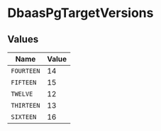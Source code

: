 # DbaasPgTargetVersions


## Values

| Name       | Value      |
| ---------- | ---------- |
| `FOURTEEN` | 14         |
| `FIFTEEN`  | 15         |
| `TWELVE`   | 12         |
| `THIRTEEN` | 13         |
| `SIXTEEN`  | 16         |